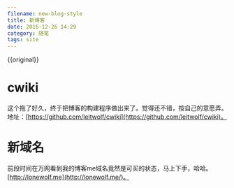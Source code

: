 ```yaml
---
filename: new-blog-style
title: 新博客
date: 2016-12-26 14:29
category: 随笔
tags: site
---
```

{{original}}

# cwiki
这个拖了好久，终于把博客的构建程序做出来了。觉得还不错，按自己的意愿弄。  
地址：[https://github.com/leitwolf/cwiki](https://github.com/leitwolf/cwiki)。

# 新域名
前段时间在万网看到我的博客me域名竟然是可买的状态，马上下手，哈哈。  
[http://lonewolf.me](http://lonewolf.me/)。